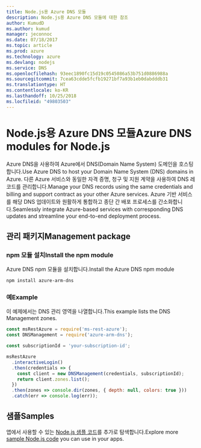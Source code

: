 ```yaml
---
title: Node.js용 Azure DNS 모듈
description: Node.js용 Azure DNS 모듈에 대한 참조
author: KumudD
ms.author: kumud
manager: jeconnoc
ms.date: 07/18/2017
ms.topic: article
ms.prod: azure
ms.technology: azure
ms.devlang: nodejs
ms.service: DNS
ms.openlocfilehash: 93eec1890fc15d19c0545086a53b751d0886988a
ms.sourcegitcommit: 7cea63cdde5fcfb19271bf7a93b1eb0dabdddb31
ms.translationtype: HT
ms.contentlocale: ko-KR
ms.lasthandoff: 10/25/2018
ms.locfileid: "49803503"
---
```

# <a name="azure-dns-modules-for-nodejs"></a><span data-ttu-id="5030c-103">Node.js용 Azure DNS 모듈</span><span class="sxs-lookup"><span data-stu-id="5030c-103">Azure DNS modules for Node.js</span></span>

<span data-ttu-id="5030c-104">Azure DNS을 사용하여 Azure에서 DNS(Domain Name System) 도메인을 호스팅합니다.</span><span class="sxs-lookup"><span data-stu-id="5030c-104">Use Azure DNS to host your Domain Name System (DNS) domains in Azure.</span></span> <span data-ttu-id="5030c-105">다른 Azure 서비스와 동일한 자격 증명, 청구 및 지원 계약을 사용하여 DNS 레코드를 관리합니다.</span><span class="sxs-lookup"><span data-stu-id="5030c-105">Manage your DNS records using the same credentials and billing and support contract as your other Azure services.</span></span> <span data-ttu-id="5030c-106">Azure 기반 서비스를 해당 DNS 업데이트와 원활하게 통합하고 종단 간 배포 프로세스를 간소화합니다.</span><span class="sxs-lookup"><span data-stu-id="5030c-106">Seamlessly integrate Azure-based services with corresponding DNS updates and streamline your end-to-end deployment process.</span></span>

## <a name="management-package"></a><span data-ttu-id="5030c-107">관리 패키지</span><span class="sxs-lookup"><span data-stu-id="5030c-107">Management package</span></span>

### <a name="install-the-npm-module"></a><span data-ttu-id="5030c-108">npm 모듈 설치</span><span class="sxs-lookup"><span data-stu-id="5030c-108">Install the npm module</span></span>

<span data-ttu-id="5030c-109">Azure DNS npm 모듈을 설치합니다.</span><span class="sxs-lookup"><span data-stu-id="5030c-109">Install the Azure DNS npm module</span></span>

```bash
npm install azure-arm-dns
```

### <a name="example"></a><span data-ttu-id="5030c-110">예</span><span class="sxs-lookup"><span data-stu-id="5030c-110">Example</span></span>

<span data-ttu-id="5030c-111">이 예제에서는 DNS 관리 영역을 나열합니다.</span><span class="sxs-lookup"><span data-stu-id="5030c-111">This example lists the DNS Management zones.</span></span>

```javascript
const msRestAzure = require('ms-rest-azure');
const DNSManagement = require('azure-arm-dns');

const subscriptionId = 'your-subscription-id';

msRestAzure
  .interactiveLogin()
  .then(credentials => {
    const client = new DNSManagement(credentials, subscriptionId);
    return client.zones.list();
  })
  .then(zones => console.dir(zones, { depth: null, colors: true }))
  .catch(err => console.log(err));
```

## <a name="samples"></a><span data-ttu-id="5030c-112">샘플</span><span class="sxs-lookup"><span data-stu-id="5030c-112">Samples</span></span>

<span data-ttu-id="5030c-113">앱에서 사용할 수 있는 [Node.js 샘플 코드](https://azure.microsoft.com/resources/samples/?platform=nodejs)를 추가로 탐색합니다.</span><span class="sxs-lookup"><span data-stu-id="5030c-113">Explore more [sample Node.js code](https://azure.microsoft.com/resources/samples/?platform=nodejs) you can use in your apps.</span></span>
